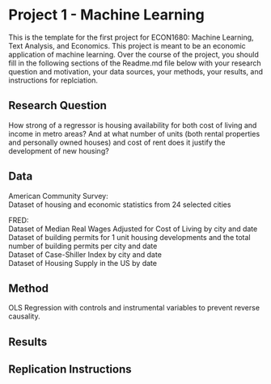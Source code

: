 # Project 1 - Machine Learning
This is the template for the first project for ECON1680: Machine Learning, Text Analysis, and Economics. This project is meant to be an economic application of machine learning. Over the course of the project, you should fill in the following sections of the Readme.md file below with your research question and motivation, your data sources, your methods, your results, and instructions for replciation. 

## Research Question  
How strong of a regressor is housing availability for both cost of living and income in metro areas? And at what number of units (both rental properties and personally owned houses) and cost of rent does it justify the development of new housing?

## Data  
American Community Survey:  
  Dataset of housing and economic statistics from 24 selected cities  
  
FRED:  
  Dataset of Median Real Wages Adjusted for Cost of Living by city and date  
  Dataset of building permits for 1 unit housing developments and the total number of building permits per city and date  
  Dataset of Case-Shiller Index by city and date  
  Dataset of Housing Supply in the US by date  
  
## Method
OLS Regression with controls and instrumental variables to prevent reverse causality.

## Results

## Replication Instructions

